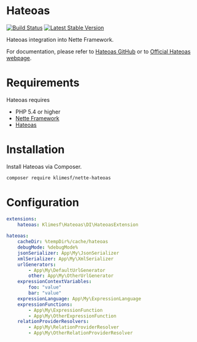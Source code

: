 # Hateoas

[![Build Status](https://travis-ci.org/klimesf/nette-hateoas.svg?branch=master)](https://travis-ci.org/klimesf/nette-hateoas)
[![Latest Stable Version](https://poser.pugx.org/klimesf/nette-hateoas/version)](https://packagist.org/packages/klimesf/nette-hateoas)

Hateoas integration into Nette Framework.

For documentation, please refer to [Hateoas GitHub](https://github.com/willdurand/Hateoas)
or to [Official Hateoas webpage](http://hateoas-php.org).

Requirements
============

Hateoas requires

- PHP 5.4 or higher
- [Nette Framework](https://github.com/nette/nette)
- [Hateoas](https://github.com/willdurand/Hateoas)

Installation
============

Install Hateoas via Composer.

```sh
composer require klimesf/nette-hateoas
```

Configuration
=============

```yml
extensions:
	hateoas: Klimesf\Hateoas\DI\HateoasExtension
	
hateoas:
	cacheDir: %tempDir%/cache/hateoas
	debugMode: %debugMode%
	jsonSerializer: App\My\JsonSerializer
	xmlSerializer: App\My\XmlSerializer
	urlGenerators:
		- App\My\DefaultUrlGenerator
		other: App\My\OtherUrlGenerator
	expressionContextVariables:
		foo: "value"
		bar: "value"
	expressionLanguage: App\My\ExpressionLanguage
	expressionFunctions:
		- App\My\ExpressionFunction
		- App\My\OtherExpressionFunction
	relationProviderResolvers:
		- App\My\RelationProviderResolver
		- App\My\OtherRelationProviderResolver
```
